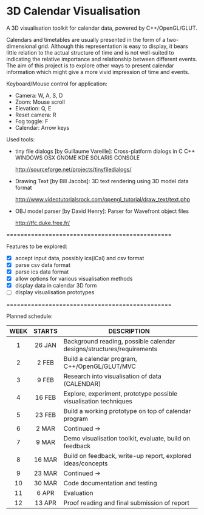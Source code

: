 # 3D Calendar Visualisation

A 3D visualisation toolkit for calendar data, powered by C++/OpenGL/GLUT. <p> Calendars and timetables are usually presented in the form of a two-dimensional grid. Although this representation is easy to display, it bears little relation to the actual structure of time and is not well-suited to indicating the relative importance and relationship between different events. The aim of this project is to explore other ways to present calendar information which might give a more vivid impression of time and events.

Keyboard/Mouse control for application:
* Camera: W, A, S, D
* Zoom: Mouse scroll
* Elevation: Q, E
* Reset camera: R
* Fog toggle: F
* Calendar: Arrow keys

Used tools:
* tiny file dialogs [by Guillaume Vareille]: Cross-platform dialogs in C C++ WINDOWS OSX GNOME KDE SOLARIS CONSOLE <p>http://sourceforge.net/projects/tinyfiledialogs/
* Drawing Text [by Bill Jacobs]: 3D text rendering using 3D model data format <p>http://www.videotutorialsrock.com/opengl_tutorial/draw_text/text.php
* OBJ model parser [by David Henry]: Parser for Wavefront object files <p>http://tfc.duke.free.fr/

===============================================

Features to be explored:
- [x] accept input data, possibly ics(iCal) and csv format
- [x] parse csv data format
- [x] parse ics data format
- [x] allow options for various visualisation methods
- [x] display data in calendar 3D form
- [ ] display visualisation prototypes

===============================================

Planned schedule:

|   WEEK    |     STARTS     |                              DESCRIPTION                              |
|:---------:|:--------------:|-----------------------------------------------------------------------|
|     1     |     26 JAN     | Background reading, possible calendar designs/structures/requirements |
|     2     |      2 FEB     | Build a calendar program, C++/OpenGL/GLUT/MVC                         |
|     3     |      9 FEB     | Research into visualisation of data (CALENDAR)                        |
|     4     |     16 FEB     | Explore, experiment, prototype possible visualisation techniques      |
|     5     |     23 FEB     | Build a working prototype on top of calendar program                  |
|     6     |      2 MAR     | Continued &rarr;                                                      |
|     7     |      9 MAR     | Demo visualisation toolkit, evaluate, build on feedback               |
|     8     |     16 MAR     | Build on feedback, write-up report, explored ideas/concepts           |
|     9     |     23 MAR     | Continued &rarr;                                                      |
|    10     |     30 MAR     | Code documentation and testing                                        |
|    11     |      6 APR     | Evaluation                                                            |
|    12     |     13 APR     | Proof reading and final submission of report                          |

